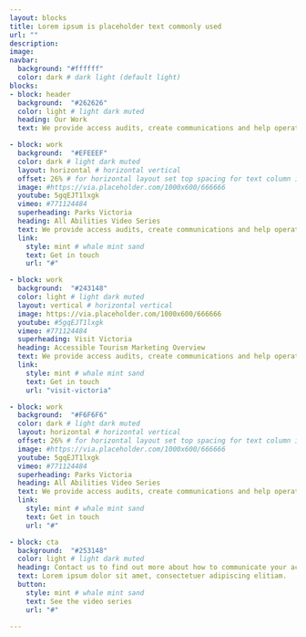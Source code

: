 ```yaml
---
layout: blocks
title: Lorem ipsum is placeholder text commonly used
url: ""
description:
image:
navbar:
  background: "#ffffff"
  color: dark # dark light (default light)
blocks:
- block: header
  background:  "#262626"
  color: light # light dark muted
  heading: Our Work
  text: We provide access audits, create communications and help operators  meet more visitors.

- block: work
  background:  "#EFEEEF"
  color: dark # light dark muted
  layout: horizontal # horizontal vertical
  offset: 26% # for horizontal layout set top spacing for text column in percentages eg 25%
  image: #https://via.placeholder.com/1000x600/666666
  youtube: 5gqEJT1lxgk
  vimeo: #771124484
  superheading: Parks Victoria
  heading: All Abilities Video Series
  text: We provide access audits, create communications and help operators  meet more visitors.
  link:
    style: mint # whale mint sand
    text: Get in touch
    url: "#"

- block: work
  background:  "#243148"
  color: light # light dark muted
  layout: vertical # horizontal vertical
  image: https://via.placeholder.com/1000x600/666666
  youtube: #5gqEJT1lxgk
  vimeo: #771124484
  superheading: Visit Victoria
  heading: Accessible Tourism Marketing Overview
  text: We provide access audits, create communications and help operators  meet more visitors.
  link:
    style: mint # whale mint sand
    text: Get in touch
    url: "visit-victoria"

- block: work
  background:  "#F6F6F6"
  color: dark # light dark muted
  layout: horizontal # horizontal vertical
  offset: 26% # for horizontal layout set top spacing for text column in percentages eg 25%
  image: #https://via.placeholder.com/1000x600/666666
  youtube: 5gqEJT1lxgk
  vimeo: #771124484
  superheading: Parks Victoria
  heading: All Abilities Video Series
  text: We provide access audits, create communications and help operators  meet more visitors.
  link:
    style: mint # whale mint sand
    text: Get in touch
    url: "#"

- block: cta
  background:  "#253148"
  color: light # light dark muted
  heading: Contact us to find out more about how to communicate your access
  text: Lorem ipsum dolor sit amet, consectetuer adipiscing elitiam.
  button:
    style: mint # whale mint sand
    text: See the video series
    url: "#"

---
```

